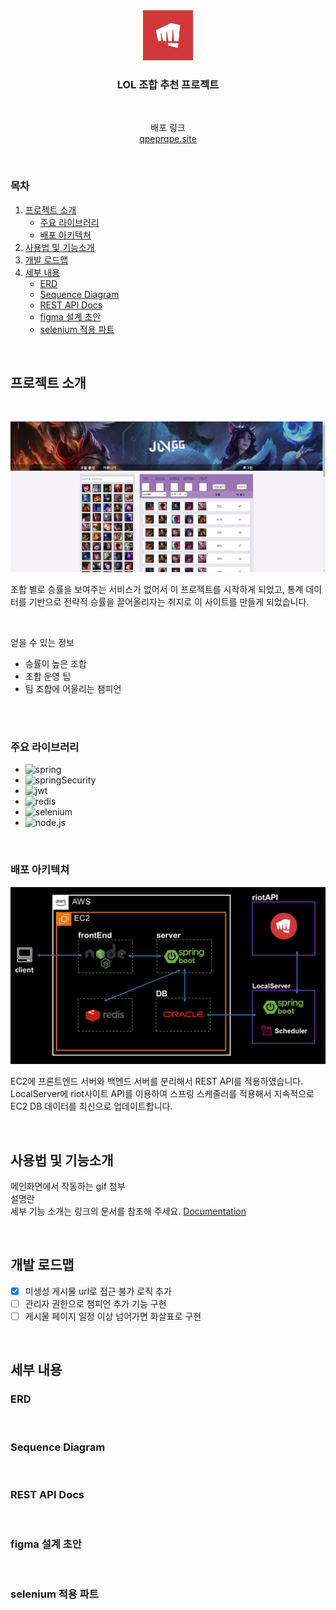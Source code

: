 <div align="center">
	<img src="/images/riotLogo.png" alt="Logo" width="80" height="80">

  <h3>LOL 조합 추천 프로젝트</h3>
  <br />
  <p>
    배포 링크
    <br />
    <a href="http://qpeprqpe.site">qpeprqpe.site</a>
  </p>
</div>
<br />

### 목차
1. [프로젝트 소개](#프로젝트-소개)
    - [주요 라이브러리](#주요-라이브러리)
    - [배포 아키텍쳐](#배포-아키텍쳐)
2. [사용법 및 기능소개](#사용법-및-기능소개)
3. [개발 로드맵](#개발-로드맵)
4. [세부 내용](#세부-내용)
    - [ERD](#ERD)
    - [Sequence Diagram](#sequence-diagram)
    - [REST API Docs](#rest-api-docs)
    - [figma 설계 초안](#figma-설계-초안)
    - [selenium 적용 파트](#selenium-적용-파트)
<br />

## 프로젝트 소개
<br />

![메인화면](/images/mainPage.png)

조합 별로 승률을 보여주는 서비스가 없어서 이 프로젝트를 시작하게 되었고, 통계 데이터를 기반으로 전략적 승률을 끌어올리자는 취지로 이 사이트를 만들게 되었습니다.

<br />

얻을 수 있는 정보
- 승률이 높은 조합
- 조합 운영 팁
- 팀 조합에 어울리는 챔피언

<br />
<br />

### 주요 라이브러리

- ![spring](https://img.shields.io/badge/spring-6DB33F?style=for-the-badge&logo=spring&logoColor=white)
- ![springSecurity](https://img.shields.io/badge/springsecurity-6DB33F?style=for-the-badge&logo=springsecurity&logoColor=white)
- ![jwt](https://img.shields.io/badge/jwt-000000?style=for-the-badge&logo=jsonwebtokens&logoColor=white)
- ![redis](https://img.shields.io/badge/redis-DC382D?style=for-the-badge&logo=redis&logoColor=white)
- ![selenium](https://img.shields.io/badge/selenium-43B02A?style=for-the-badge&logo=selenium&logoColor=white)
- ![node.js](https://img.shields.io/badge/node.js-339933?style=for-the-badge&logo=node.js&logoColor=white)

<br />

### 배포 아키텍쳐

![배포아키텍쳐](/images/architecture.png)

EC2에 프론트엔드 서버와 백엔드 서버를 분리해서 REST API를 적용하였습니다.
<br />
LocalServer에 riot사이트 API를 이용하여 스프링 스케줄러를 적용해서 지속적으로 EC2 DB 데이터를 최신으로 업데이트합니다.

<br />

## 사용법 및 기능소개

메인화면에서 작동하는 gif 첨부
<br />
설명란
<br />
세부 기능 소개는 링크의 문서를 참조해 주세요. <a href="https://zircon-moat-99e.notion.site/59948773811147a9b44c639823b64394?pvs=4">Documentation</a>

<br />

## 개발 로드맵
- [X] 미생성 게시물 url로 접근 불가 로직 추가
- [ ] 관리자 권한으로 챔피언 추가 기능 구현
- [ ] 게시물 페이지 일정 이상 넘어가면 화살표로 구현

<br />

## 세부 내용

### ERD

<br />

### Sequence Diagram

<br />

### REST API Docs

<br />

### figma 설계 초안

<br />

### selenium 적용 파트
